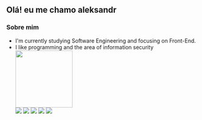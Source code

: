 <h2>Olá! eu me chamo aleksandr</h2>
<h3>Sobre mim</h3>
<ul>
  <li>I'm currently studying Software Engineering and focusing on Front-End.
  <li>I like programming and the area of information security
<div>
  <img height="150em" src="https://github-readme-stats.vercel.app/api?username=devaleksandr7&theme=merko"/>
  <!--<img height="150em" src="https://github-readme-stats.vercel.app/api/top-langs/?username=devaleksandr7&layout=compact&langs_count=16&theme=merko"/>-->
</div>
<div> 
  <a href="https://www.youtube.com/channel/UCksZUKgW5ygWUOMRFMCJeoA" target="_blank"><img src="https://img.shields.io/badge/YouTube-FF0000?style=for-the-badge&logo=youtube&logoColor=white" target="_blank"></a>
  <a href="https://instagram.com/aleksandrdev7" target="_blank"><img src="https://img.shields.io/badge/-Instagram-%23E4405F?style=for-the-badge&logo=instagram&logoColor=white" target="_blank"></a>
 	<!--<a href="https://www.twitch.tv/username" target="_blank"><img src="https://img.shields.io/badge/Twitch-9146FF?style=for-the-badge&logo=twitch&logoColor=white" target="_blank"></a>-->
 <!--<a href="https://discord.gg/coding" target="_blank"><img src="https://img.shields.io/badge/Discord-7289DA?style=for-the-badge&logo=discord&logoColor=white" target="_blank"></a>-->
  <a href = "mailto:aleksandrdev7@gmail.com"><img src="https://img.shields.io/badge/-Gmail-%23333?style=for-the-badge&logo=gmail&logoColor=white" target="_blank"></a>
  <a href="https://www.linkedin.com/in/aleksandrdev7" target="_blank"><img src="https://img.shields.io/badge/-LinkedIn-%230077B5?style=for-the-badge&logo=linkedin&logoColor=white" target="_blank"></a> 
  <a href="https://www.tiktok.com/@aleksdev7"><img src="https://img.shields.io/badge/TikTok-000000?style=for-the-badge&logo=tiktok&logoColor=white">
 </div>
 <!--![snake animation](https://github.com/devaleksandr7/devaleksandr7/blob/output/github-contribution-grid-snake.svg)-->
